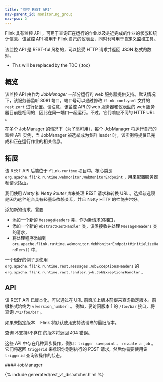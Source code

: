 ```yaml
---
title: "监控 REST API"
nav-parent_id: monitoring_group
nav-pos: 3
---
```

<!--
Licensed to the Apache Software Foundation (ASF) under one
or more contributor license agreements.  See the NOTICE file
distributed with this work for additional information
regarding copyright ownership.  The ASF licenses this file
to you under the Apache License, Version 2.0 (the
"License"); you may not use this file except in compliance
with the License.  You may obtain a copy of the License at

  http://www.apache.org/licenses/LICENSE-2.0

Unless required by applicable law or agreed to in writing,
software distributed under the License is distributed on an
"AS IS" BASIS, WITHOUT WARRANTIES OR CONDITIONS OF ANY
KIND, either express or implied.  See the License for the
specific language governing permissions and limitations
under the License.
-->

Flink 具有监控 API ，可用于查询正在运行的作业以及最近完成的作业的状态和统计信息。该监控 API 被用于 Flink 自己的仪表盘，同时也可用于自定义监控工具。

该监控 API 是 REST-ful 风格的，可以接受 HTTP 请求并返回 JSON 格式的数据。

* This will be replaced by the TOC
{:toc}

<a name="overview"></a>

## 概览

该监控 API 由作为 *JobManager* 一部分运行的 web 服务器提供支持。默认情况下，该服务器监听 8081 端口，端口号可以通过修改 `flink-conf.yaml` 文件的 `rest.port` 进行配置。请注意，该监控 API 的 web 服务器和仪表盘的 web 服务器目前是相同的，因此在同一端口一起运行。不过，它们响应不同的 HTTP URL 。

在多个 JobManager 的情况下（为了高可用），每个 JobManager 将运行自己的监控 API 实例，当 JobManager 被选举成为集群 leader 时，该实例将提供已完成和正在运行作业的相关信息。

<a name="developing"></a>

## 拓展

该 REST API 后端位于 `flink-runtime` 项目中。核心类是 `org.apache.flink.runtime.webmonitor.WebMonitorEndpoint` ，用来配置服务器和请求路由。

我们使用 *Netty* 和 *Netty Router* 库来处理 REST 请求和转换 URL 。选择该选项是因为这种组合具有轻量级依赖关系，并且 Netty HTTP 的性能非常好。

添加新的请求，需要
* 添加一个新的 `MessageHeaders` 类，作为新请求的接口，
* 添加一个新的 `AbstractRestHandler` 类，该类接收并处理 `MessageHeaders` 类的请求，
* 将处理程序添加到 `org.apache.flink.runtime.webmonitor.WebMonitorEndpoint#initializeHandlers()` 中。

一个很好的例子是使用 `org.apache.flink.runtime.rest.messages.JobExceptionsHeaders` 的 `org.apache.flink.runtime.rest.handler.job.JobExceptionsHandler` 。

<a name="api"></a>

## API

该 REST API 已版本化，可以通过在 URL 前面加上版本前缀来查询指定版本。前缀格式始终为 `v[version_number]` 。
例如，要访问版本 1 的 `/foo/bar` 接口，将查询 `/v1/foo/bar` 。

如果未指定版本， Flink 将默认使用支持该请求的最旧版本。

查询 不支持/不存在 的版本将返回 404 错误。

这些 API 中存在几种异步操作，例如：`trigger savepoint` 、 `rescale a job` 。它们将返回 `triggerid` 来标识你刚刚执行的 POST 请求，然后你需要使用该 `triggerid` 查询该操作的状态。

<div class="codetabs" markdown="1">

<div data-lang="v1" markdown="1">
#### JobManager

{% include generated/rest_v1_dispatcher.html %}
</div>

</div>

